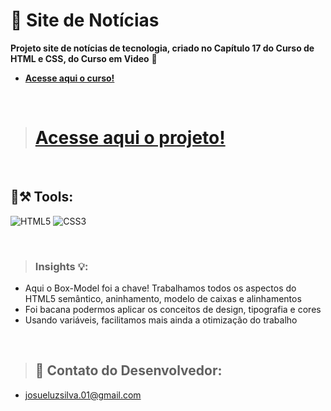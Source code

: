 # 📰 Site de Notícias
<strong>Projeto site de notícias de tecnologia, criado no Capítulo 17 do Curso de HTML e CSS, do Curso em Video</strong> 🖖
- <a href="https://www.youtube.com/playlist?list=PLHz_AreHm4dkZ9-atkcmcBaMZdmLHft8n"><strong>Acesse aqui o curso!</strong><a>

<br>

> # <a href="https://josuedevgit.github.io/projeto-android/">Acesse aqui o projeto!</a>

<br>

## 🔨⚒ Tools:
![HTML5](https://img.shields.io/badge/html5-%23E34F26.svg?style=for-the-badge&logo=html5&logoColor=white)
![CSS3](https://img.shields.io/badge/css3-%231572B6.svg?style=for-the-badge&logo=css3&logoColor=white)

<br>

>### Insights 💡:
- Aqui o Box-Model foi a chave! Trabalhamos todos os aspectos do HTML5 semântico, aninhamento, modelo de caixas e alinhamentos
- Foi bacana podermos aplicar os conceitos de design, tipografia e cores
- Usando variáveis, facilitamos mais ainda a otimização do trabalho

<br>

>## 📩 Contato do Desenvolvedor:
- josueluzsilva.01@gmail.com
